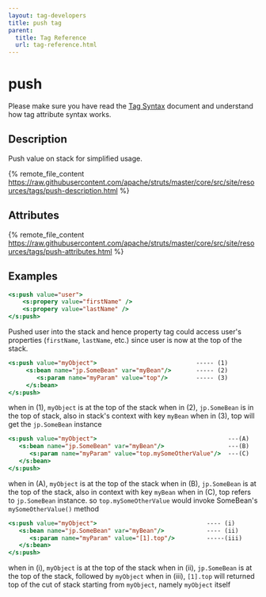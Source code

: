 ```yaml
---
layout: tag-developers
title: push tag
parent:
  title: Tag Reference
  url: tag-reference.html
---
```


# push

Please make sure you have read the [Tag Syntax](tag-syntax) document and understand how tag attribute syntax works.

## Description

Push value on stack for simplified usage.

{% remote_file_content https://raw.githubusercontent.com/apache/struts/master/core/src/site/resources/tags/push-description.html %}

## Attributes

{% remote_file_content https://raw.githubusercontent.com/apache/struts/master/core/src/site/resources/tags/push-attributes.html %}

## Examples

```jsp
<s:push value="user">
    <s:propery value="firstName" />
    <s:propery value="lastName" />
</s:push>
```

Pushed user into the stack and hence property tag could access user's properties (`firstName`, `lastName`, etc.) since
user is now at the top of the stack.

```jsp
<s:push value="myObject">                            ----- (1)
     <s:bean name="jp.SomeBean" var="myBean"/>       ----- (2)
        <s:param name="myParam" value="top"/>        ----- (3)
     </s:bean>
</s:push>
```

when in (1), `myObject` is at the top of the stack
when in (2), `jp.SomeBean` is in the top of stack, also in stack's context with key `myBean`
when in (3), top will get the `jp.SomeBean` instance

```jsp
<s:push value="myObject">                                     ---(A)
   <s:bean name="jp.SomeBean" var="myBean"/>                  ---(B)
      <s:param name="myParam" value="top.mySomeOtherValue"/>  ---(C)
   </s:bean>
</s:push>
```

when in (A), `myObject` is at the top of the stack
when in (B), `jp.SomeBean` is at the top of the stack, also in context with key `myBean`
when in (C), top refers to `jp.SomeBean` instance. so `top.mySomeOtherValue` would invoke SomeBean's `mySomeOtherValue()`
method

```jsp
<s:push value="myObject">                               ---- (i)
   <s:bean name="jp.SomeBean" var="myBean"/>            ---- (ii)
      <s:param name="myParam" value="[1].top"/>         -----(iii)
   </s:bean>
</s:push>
```

when in (i), `myObject` is at the top of the stack
when in (ii), `jp.SomeBean` is at the top of the stack, followed by `myObject`
when in (iii), `[1].top` will returned top of the cut of stack starting from `myObject`, namely `myObject` itself
